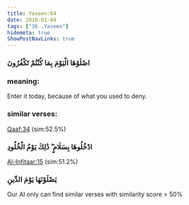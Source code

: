 ```yaml
---
title: Yaseen:64
date: 2010-01-04
tags: ["36 .Yaseen"]
hidemeta: true 
ShowPostNavLinks: true 
---
```

### اصْلَوْهَا الْيَوْمَ بِمَا كُنْتُمْ تَكْفُرُونَ
### meaning: 
Enter it today, because of what you used to deny.
### similar verses: 

[Qaaf:34](/50/34) (sim:52.5%)

### ادْخُلُوهَا بِسَلَامٍ ۖ ذَٰلِكَ يَوْمُ الْخُلُودِ

[Al-Infitaar:15](/82/15) (sim:51.2%)

### يَصْلَوْنَهَا يَوْمَ الدِّينِ

Our AI only can find similar verses with similarity score > 50% 


